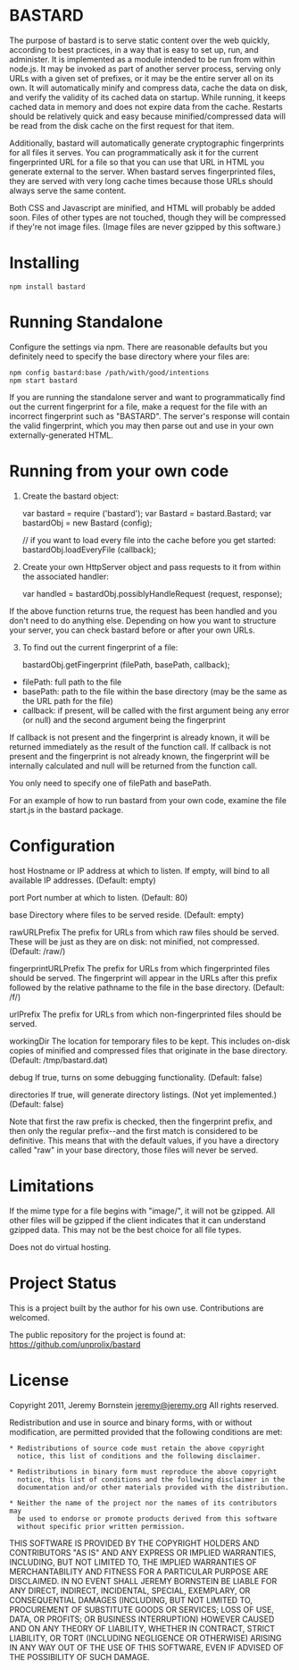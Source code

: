 BASTARD
=======

The purpose of bastard is to serve static content over the web quickly, according to best practices, in a way that is easy to set up, run, and administer. It is implemented as a module intended to be run from within node.js. It may be invoked as part of another server process, serving only URLs with a given set of prefixes, or it may be the entire server all on its own. It will automatically minify and compress data, cache the data on disk, and verify the validity of its cached data on startup. While running, it keeps cached data in memory and does not expire data from the cache. Restarts should be relatively quick and easy because minified/compressed data will be read from the disk cache on the first request for that item.

Additionally, bastard will automatically generate cryptographic fingerprints for all files it serves. You can programmatically ask it for the current fingerprinted URL for a file so that you can use that URL in HTML you generate external to the server. When bastard serves fingerprinted files, they are served with very long cache times because those URLs should always serve the same content.

Both CSS and Javascript are minified, and HTML will probably be added soon. Files of other types are not touched, though they will be compressed if they're not image files. (Image files are never gzipped by this software.)


Installing
==========

	npm install bastard


Running Standalone
==================

Configure the settings via npm. There are reasonable defaults but you definitely need to specify the base directory where your files are:

    npm config bastard:base /path/with/good/intentions
    npm start bastard

If you are running the standalone server and want to programmatically find out the current fingerprint for a file, make a request for the file with an incorrect fingerprint such as "BASTARD". The server's response will contain the valid fingerprint, which you may then parse out and use in your own externally-generated HTML.


Running from your own code
==========================

1. Create the bastard object:

    var bastard = require ('bastard');
    var Bastard = bastard.Bastard;
    var bastardObj = new Bastard (config);

	// if you want to load every file into the cache before you get started:
	bastardObj.loadEveryFile (callback);

2. Create your own HttpServer object and pass requests to it from within the associated handler:

    var handled = bastardObj.possiblyHandleRequest (request, response);

If the above function returns true, the request has been handled and you don't need to do anything else. Depending on how you want to structure your server, you can check bastard before or after your own URLs.


3. To find out the current fingerprint of a file:

    bastardObj.getFingerprint (filePath, basePath, callback);

* filePath: full path to the file
* basePath: path to the file within the base directory (may be the same as the URL path for the file)
* callback: if present, will be called with the first argument being any error (or null) and the second argument being the fingerprint

If callback is not present and the fingerprint is already known, it will be returned immediately as the result of the function call. If callback is not present and the fingerprint is not already known, the fingerprint will be internally calculated and null will be returned from the function call.

You only need to specify one of filePath and basePath.

For an example of how to run bastard from your own code, examine the file start.js in the bastard package.


Configuration
=============

host	Hostname or IP address at which to listen. If empty, will bind to all available IP addresses. (Default: empty)

port	Port number at which to listen. (Default: 80)

base    Directory where files to be served reside. (Default: empty)

rawURLPrefix	The prefix for URLs from which raw files should be served. These will be just as they are on disk: not minified, not compressed. (Default: /raw/)

fingerprintURLPrefix	The prefix for URLs from which fingerprinted files should be served. The fingerprint will appear in the URLs after this prefix followed by the relative pathname to the file in the base directory. (Default: /f/)

urlPrefix	The prefix for URLs from which non-fingerprinted files should be served.

workingDir	The location for temporary files to be kept. This includes on-disk copies of minified and compressed files that originate in the base directory. (Default: /tmp/bastard.dat)

debug	If true, turns on some debugging functionality. (Default: false)

directories	If true, will generate directory listings. (Not yet implemented.) (Default: false)



Note that first the raw prefix is checked, then the fingerprint prefix, and then only the regular prefix--and the first match is considered to be definitive. This means that with the default values, if you have a directory called "raw" in your base directory, those files will never be served.


Limitations
===========

If the mime type for a file begins with "image/", it will not be gzipped.  All other files will be gzipped if the client indicates that it can understand gzipped data. This may not be the best choice for all file types.

Does not do virtual hosting.


Project Status
==============

This is a project built by the author for his own use. Contributions are welcomed.

The public repository for the project is found at: https://github.com/unprolix/bastard


License
=======

Copyright 2011, Jeremy Bornstein <jeremy@jeremy.org>
All rights reserved.

Redistribution and use in source and binary forms, with or without
modification, are permitted provided that the following conditions are met:

    * Redistributions of source code must retain the above copyright
      notice, this list of conditions and the following disclaimer.

    * Redistributions in binary form must reproduce the above copyright
      notice, this list of conditions and the following disclaimer in the
      documentation and/or other materials provided with the distribution.

    * Neither the name of the project nor the names of its contributors may
      be used to endorse or promote products derived from this software
      without specific prior written permission.

THIS SOFTWARE IS PROVIDED BY THE COPYRIGHT HOLDERS AND CONTRIBUTORS "AS IS" AND
ANY EXPRESS OR IMPLIED WARRANTIES, INCLUDING, BUT NOT LIMITED TO, THE IMPLIED
WARRANTIES OF MERCHANTABILITY AND FITNESS FOR A PARTICULAR PURPOSE ARE
DISCLAIMED. IN NO EVENT SHALL JEREMY BORNSTEIN BE LIABLE FOR ANY
DIRECT, INDIRECT, INCIDENTAL, SPECIAL, EXEMPLARY, OR CONSEQUENTIAL DAMAGES
(INCLUDING, BUT NOT LIMITED TO, PROCUREMENT OF SUBSTITUTE GOODS OR SERVICES;
LOSS OF USE, DATA, OR PROFITS; OR BUSINESS INTERRUPTION) HOWEVER CAUSED AND
ON ANY THEORY OF LIABILITY, WHETHER IN CONTRACT, STRICT LIABILITY, OR TORT
(INCLUDING NEGLIGENCE OR OTHERWISE) ARISING IN ANY WAY OUT OF THE USE OF THIS
SOFTWARE, EVEN IF ADVISED OF THE POSSIBILITY OF SUCH DAMAGE.
